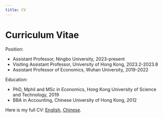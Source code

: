 ```yaml
---
title: CV
---
```


# Curriculum Vitae

Position:

- Assistant Professor, Ningbo University, 2023-present 
- Visiting Assistant Professor, University of Hong Kong, 2023.2-2023.8
- Assistant Professor of Economics, Wuhan University, 2019-2022

Education:

- PhD, Mphil and MSc in Economics, Hong Kong University of Science and Technology, 2019
- BBA in Accounting, Chinese University of Hong Kong, 2012

Here is my full CV: [English](/pdf/cv-hu.pdf), [Chinese](/pdf/cv-hu-zh.pdf). 